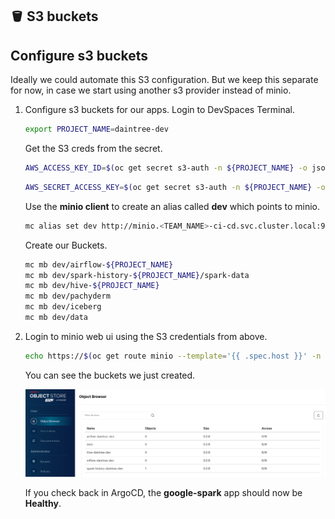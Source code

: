 ## 🪣 S3 buckets
## Configure s3 buckets

Ideally we could automate this S3 configuration. But we keep this separate for now, in case we start using another s3 provider instead of minio.

1. Configure s3 buckets for our apps. Login to DevSpaces Terminal.

   ```bash
   export PROJECT_NAME=daintree-dev
   ```

   Get the S3 creds from the secret.
   
   ```bash
   AWS_ACCESS_KEY_ID=$(oc get secret s3-auth -n ${PROJECT_NAME} -o jsonpath='{.data.AWS_ACCESS_KEY_ID}' | base64 -d)
   ```
   
   ```bash
   AWS_SECRET_ACCESS_KEY=$(oc get secret s3-auth -n ${PROJECT_NAME} -o jsonpath='{.data.AWS_SECRET_ACCESS_KEY}' | base64 -d)
   ```

   Use the **minio client** to create an alias called **dev** which points to minio.
   
   ```bash
   mc alias set dev http://minio.<TEAM_NAME>-ci-cd.svc.cluster.local:9000 ${AWS_ACCESS_KEY_ID} ${AWS_SECRET_ACCESS_KEY} 
   ```

   Create our Buckets.
   
   ```bash
   mc mb dev/airflow-${PROJECT_NAME}
   mc mb dev/spark-history-${PROJECT_NAME}/spark-data
   mc mb dev/hive-${PROJECT_NAME}
   mc mb dev/pachyderm
   mc mb dev/iceberg
   mc mb dev/data
   ```
 
2. Login to minio web ui using the S3 credentials from above.

   ```bash
   echo https://$(oc get route minio --template='{{ .spec.host }}' -n ${TEAM_NAME}-ci-cd)
   ```

   You can see the buckets we just created.

   ![minio](./images/minio.png)

   If you check back in ArgoCD, the **google-spark** app should now be **Healthy**.
